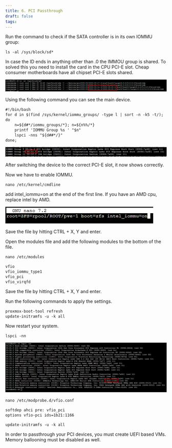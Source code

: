 ```yaml
---
title: 6. PCI Passthrough
draft: false
tags:
---
```

Run the command to check if the SATA controller is in its own IOMMU group:

```
ls -al /sys/block/sd*
```

In case the ID ends in anything other than .0 the IMMOU group is shared. To solved this you need to install the card in the CPU PCI-E slot. Cheap consumer motherboards have all chipset PCI-E slots shared.

![](proxmox_pci_iommu_group.png)

Using the following command you can see the main device.

```
#!/bin/bash
for d in $(find /sys/kernel/iommu_groups/ -type l | sort -n -k5 -t/); do 
    n=${d#*/iommu_groups/*}; n=${n%%/*}
    printf 'IOMMU Group %s ' "$n"
    lspci -nns "${d##*/}"
done;
```

![](proxmox_pci_iommu_shared_2.png)

After switching the device to the correct PCI-E slot, it now shows correctly.

Now we have to enable IOMMU.

```
nano /etc/kernel/cmdline
```

add intel_iommu=on at the end of the first line. If you have an AMD cpu, replace intel by AMD.

![](proxmox_pci_iommu_enable.png)

Save the file by hitting CTRL + X, Y and enter.

Open the modules file and add the following modules to the bottom of the file.

```
nano /etc/modules
```

```
vfio
vfio_iommu_type1
vfio_pci
vfio_virqfd
```

Save the file by hitting CTRL + X, Y and enter.

Run the following commands to apply the settings.

```
proxmox-boot-tool refresh
update-initramfs -u -k all
```

Now restart your system. 

```
lspci -nn
```

![](proxmox_pci_exclude.png)

```
nano /etc/modprobe.d/vfio.conf
```

```
softdep ahci pre: vfio_pci
options vfio-pci ids=1b21:1166
```

```
update-initramfs -u -k all
```

In order to passthrough your PCI devices, you must create UEFI based VMs.
Memory ballooning must be disabled as well.